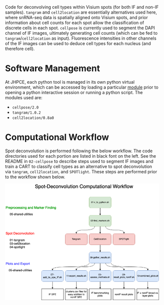 Code for deconvolving cell types within Visium spots (for both IF and non-IF samples). `tangram` and `cell2location` are essentially alternatives used here, where snRNA-seq data is spatially aligned onto Visium spots, and prior information about cell counts for each spot allow the classification of discrete cells in each spot. `cellpose` is currently used to segment the DAPI channel of IF images, ultimately generating cell counts (which can be fed to `tangram`/`cell2location` as input). Fluorescence intensities in other channels of the IF images can be used to deduce cell types for each nucleus (and therefore cell).

# Software Management

At JHPCE, each python tool is managed in its own python virtual environment, which can be accessed by loading a particular [module](https://github.com/LieberInstitute/jhpce_mod_source) prior to opening a python interactive session or running a python script. The modules used are:

- `cellpose/2.0`
- `tangram/1.0.2`
- `cell2location/0.8a0`

# Computational Workflow

Spot deconvolution is performed following the below workflow. The code directories used for each portion are listed in black font on the left. See the README in `02-cellpose` to describe steps used to segment IF images and train a CART to classify cell types as an alternative to spot deconvolution via `tangram`, `cell2location`, and `SPOTlight`. These steps are performed prior to the workflow shown below.

![Computational Workflow](computational_workflow.png)
